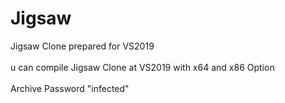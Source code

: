 # Jigsaw
Jigsaw Clone prepared for VS2019<br>
<br>
u can compile Jigsaw Clone at VS2019 with x64 and x86 Option <br>
<br>
Archive Password "infected"
